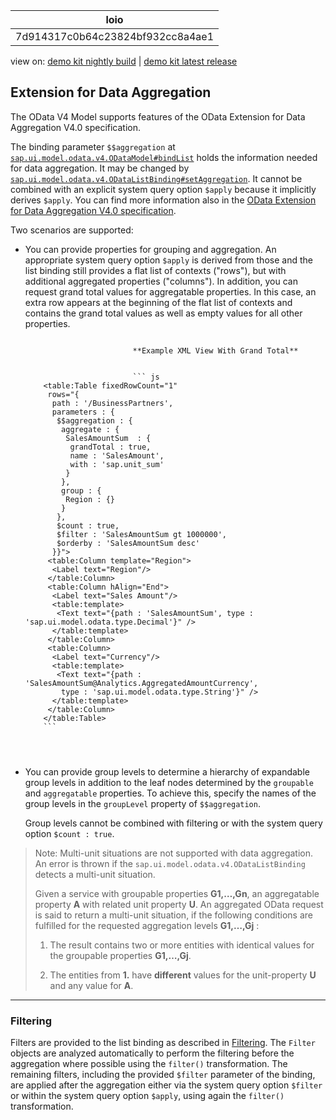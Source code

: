 <!-- loio7d914317c0b64c23824bf932cc8a4ae1 -->

| loio |
| -----|
| 7d914317c0b64c23824bf932cc8a4ae1 |

<div id="loio">

view on: [demo kit nightly build](https://openui5nightly.hana.ondemand.com/#/topic/7d914317c0b64c23824bf932cc8a4ae1) | [demo kit latest release](https://openui5.hana.ondemand.com/#/topic/7d914317c0b64c23824bf932cc8a4ae1)</div>

## Extension for Data Aggregation

The OData V4 Model supports features of the OData Extension for Data Aggregation V4.0 specification.

The binding parameter `$$aggregation` at [`sap.ui.model.odata.v4.ODataModel#bindList`](https://openui5.hana.ondemand.com/#api/sap.ui.model.odata.v4.ODataModel/methods/bindList) holds the information needed for data aggregation. It may be changed by [`sap.ui.model.odata.v4.ODataListBinding#setAggregation`](https://openui5.hana.ondemand.com/#api/sap.ui.model.odata.v4.ODataListBinding/methods/setAggregation). It cannot be combined with an explicit system query option `$apply` because it implicitly derives `$apply`. You can find more information also in the [OData Extension for Data Aggregation V4.0 specification](http://docs.oasis-open.org/odata/odata-data-aggregation-ext/v4.0/odata-data-aggregation-ext-v4.0.html).

Two scenarios are supported:

-   You can provide properties for grouping and aggregation. An appropriate system query option `$apply` is derived from those and the list binding still provides a flat list of contexts \("rows"\), but with additional aggregated properties \("columns"\). In addition, you can request grand total values for aggregatable properties. In this case, an extra row appears at the beginning of the flat list of contexts and contains the grand total values as well as empty values for all other properties.

    ```
    
    					    **Example XML View With Grand Total**
    
    
    					    ``` js
        <table:Table fixedRowCount="1"
         rows="{
          path : '/BusinessPartners',
          parameters : {
           $$aggregation : {
            aggregate : {
             SalesAmountSum  : {
              grandTotal : true,
              name : 'SalesAmount',
              with : 'sap.unit_sum'
             }
            },
            group : {
             Region : {}
            }
           },
           $count : true,
           $filter : 'SalesAmountSum gt 1000000',
           $orderby : 'SalesAmountSum desc'
          }}">
         <table:Column template="Region">
          <Label text="Region"/>
         </table:Column>
         <table:Column hAlign="End">
          <Label text="Sales Amount"/>
          <table:template>
           <Text text="{path : 'SalesAmountSum', type : 'sap.ui.model.odata.type.Decimal'}" />
          </table:template>
         </table:Column>
         <table:Column>
          <Label text="Currency"/>
          <table:template>
           <Text text="{path : 'SalesAmountSum@Analytics.AggregatedAmountCurrency',
            type : 'sap.ui.model.odata.type.String'}" />
          </table:template>
         </table:Column>
        </table:Table>
        ```
    
    
    				
    ```

-   You can provide group levels to determine a hierarchy of expandable group levels in addition to the leaf nodes determined by the `groupable` and `aggregatable` properties. To achieve this, specify the names of the group levels in the `groupLevel` property of `$$aggregation`.

    Group levels cannot be combined with filtering or with the system query option `$count : true`.


> Note:
> Multi-unit situations are not supported with data aggregation. An error is thrown if the `sap.ui.model.odata.v4.ODataListBinding` detects a multi-unit situation.
> 
> Given a service with groupable properties **G1,…,Gn**, an aggregatable property **A** with related unit property **U**. An aggregated OData request is said to return a multi-unit situation, if the following conditions are fulfilled for the requested aggregation levels **G1,…,Gj** :
> 
> 1.  The result contains two or more entities with identical values for the groupable properties **G1,…,Gj**.
> 
> 2.  The entities from **1.** have **different** values for the unit-property **U** and any value for **A**.
> 
> 
> 

***

<a name="loio7d914317c0b64c23824bf932cc8a4ae1__section_igs_pyd_tkb"/>

### Filtering

Filters are provided to the list binding as described in [Filtering](Filtering_5338bd1.md). The `Filter` objects are analyzed automatically to perform the filtering before the aggregation where possible using the `filter()` transformation. The remaining filters, including the provided `$filter` parameter of the binding, are applied after the aggregation either via the system query option `$filter` or within the system query option `$apply`, using again the `filter()` transformation.

